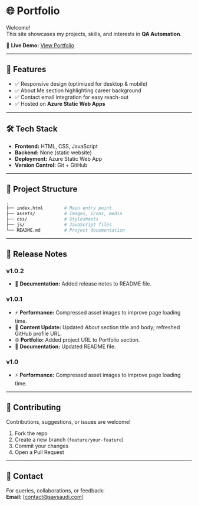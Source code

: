 # 🌐 Portfolio

Welcome!  
This site showcases my projects, skills, and interests in **QA Automation**.

🔗 **Live Demo:** [View Portfolio](https://www.saysaudi.com/)  

---

## 🚀 Features
- ✅ Responsive design (optimized for desktop & mobile)  
- ✅ About Me section highlighting career background  
- ✅ Contact email integration for easy reach-out  
- ✅ Hosted on **Azure Static Web Apps**

---

## 🛠️ Tech Stack
- **Frontend:** HTML, CSS, JavaScript  
- **Backend:** None (static website)  
- **Deployment:** Azure Static Web App  
- **Version Control:** Git + GitHub  

---

## 📂 Project Structure
```bash
.
├── index.html        # Main entry point
├── assets/           # Images, icons, media
├── css/              # Stylesheets
├── js/               # JavaScript files
└── README.md         # Project documentation
```

---

## 📌 Release Notes

### v1.0.2
- 📖 **Documentation:** Added release notes to README file.  

### v1.0.1
- ⚡ **Performance:** Compressed asset images to improve page loading time.  
- 📝 **Content Update:** Updated *About* section title and body; refreshed GitHub profile URL.  
- 🌐 **Portfolio:** Added project URL to Portfolio section.  
- 📖 **Documentation:** Updated README file.  

### v1.0
- ⚡ **Performance:** Compressed asset images to improve page loading time.  

---

## 🤝 Contributing
Contributions, suggestions, or issues are welcome!  
1. Fork the repo  
2. Create a new branch (`feature/your-feature`)  
3. Commit your changes  
4. Open a Pull Request  

---

## 📧 Contact
For queries, collaborations, or feedback:  
**Email:** [contact@saysaudi.com]  
 
